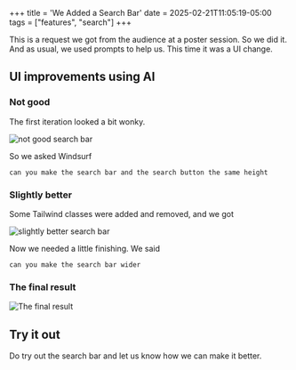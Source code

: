 +++
title = 'We Added a Search Bar'
date = 2025-02-21T11:05:19-05:00
tags = ["features", "search"]
+++

This is a request we got from the audience at a poster session. So we did it.
And as usual, we used prompts to help us. This time it was a UI change.

## UI improvements using AI

### Not good

The first iteration looked a bit wonky.

![not good search bar](/images/Screenshot_2025-02-20_at_11.01.16_AM.png)

So we asked Windsurf

```
can you make the search bar and the search button the same height
```

### Slightly better

Some Tailwind classes were added and removed, and we got

![slightly better search bar](/images/Screenshot_2025-02-20_at_11.16.27_AM.png)

Now we needed a little finishing. We said

```
can you make the search bar wider
```

### The final result

![The final result](/images/Screenshot_2025-02-20_at_11.19.11_AM.png)

## Try it out

Do try out the search bar and let us know how we can make it better.

